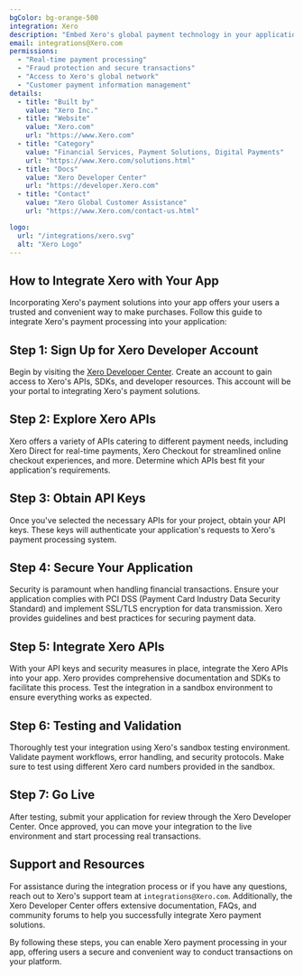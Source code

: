 ```yaml
---
bgColor: bg-orange-500
integration: Xero
description: "Embed Xero's global payment technology in your application to provide users with secure, rapid, and seamless transaction experiences. "
email: integrations@Xero.com
permissions:
  - "Real-time payment processing"
  - "Fraud protection and secure transactions"
  - "Access to Xero's global network"
  - "Customer payment information management"
details:
  - title: "Built by"
    value: "Xero Inc."
  - title: "Website"
    value: "Xero.com"
    url: "https://www.Xero.com"
  - title: "Category"
    value: "Financial Services, Payment Solutions, Digital Payments"
    url: "https://www.Xero.com/solutions.html"
  - title: "Docs"
    value: "Xero Developer Center"
    url: "https://developer.Xero.com"
  - title: "Contact"
    value: "Xero Global Customer Assistance"
    url: "https://www.Xero.com/contact-us.html"

logo:
  url: "/integrations/xero.svg"
  alt: "Xero Logo"
---
```


## How to Integrate Xero with Your App

Incorporating Xero's payment solutions into your app offers your users a trusted and convenient way to make purchases. Follow this guide to integrate Xero's payment processing into your application:

## Step 1: Sign Up for Xero Developer Account

Begin by visiting the [Xero Developer Center](https://developer.Xero.com/). Create an account to gain access to Xero's APIs, SDKs, and developer resources. This account will be your portal to integrating Xero's payment solutions.

## Step 2: Explore Xero APIs

Xero offers a variety of APIs catering to different payment needs, including Xero Direct for real-time payments, Xero Checkout for streamlined online checkout experiences, and more. Determine which APIs best fit your application's requirements.

## Step 3: Obtain API Keys

Once you've selected the necessary APIs for your project, obtain your API keys. These keys will authenticate your application's requests to Xero's payment processing system.

## Step 4: Secure Your Application

Security is paramount when handling financial transactions. Ensure your application complies with PCI DSS (Payment Card Industry Data Security Standard) and implement SSL/TLS encryption for data transmission. Xero provides guidelines and best practices for securing payment data.

## Step 5: Integrate Xero APIs

With your API keys and security measures in place, integrate the Xero APIs into your app. Xero provides comprehensive documentation and SDKs to facilitate this process. Test the integration in a sandbox environment to ensure everything works as expected.

## Step 6: Testing and Validation

Thoroughly test your integration using Xero's sandbox testing environment. Validate payment workflows, error handling, and security protocols. Make sure to test using different Xero card numbers provided in the sandbox.

## Step 7: Go Live

After testing, submit your application for review through the Xero Developer Center. Once approved, you can move your integration to the live environment and start processing real transactions.

## Support and Resources

For assistance during the integration process or if you have any questions, reach out to Xero's support team at `integrations@Xero.com`. Additionally, the Xero Developer Center offers extensive documentation, FAQs, and community forums to help you successfully integrate Xero payment solutions.

By following these steps, you can enable Xero payment processing in your app, offering users a secure and convenient way to conduct transactions on your platform.
